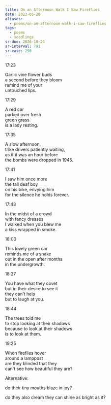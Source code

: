 ```yaml
---
title: On an Afternoon Walk I Saw Fireflies
date: 2023-05-20
aliases:
  - poems/on-an-afternoon-walk-i-saw-fireflies
tags:
  - poems
  - seedlings
sr-due: 2026-10-24
sr-interval: 791
sr-ease: 250
---
```

17:23  

Garlic vine flower buds  
a second before they bloom  
remind me of your  
untouched lips.  

17:29  

A red car  
parked over fresh  
green grass  
is a lady resting.  

17:35  

A slow afternoon,  
trike drivers patiently waiting,  
as if it was an hour before  
the bombs were dropped in 1945.  

17:41  

I saw him once more  
the tall deaf boy  
on his bike, envying him  
for the silence he holds forever.  

17:43  

In the midst of a crowd  
with fancy dresses  
I walked when you blew me  
a kiss wrapped in smoke.  

18:00  

This lovely green car  
reminds me of a snake  
out in the open after months  
in the undergrowth.  

18:27  

You have what they covet  
but in their desire to see it  
they can't help  
but to laugh at you.  

18:44  

The trees told me  
to stop looking at their shadows  
because to look at their shadows  
is to look at them.  

19:25  

When fireflies hover  
around a lamppost  
are they blinded that they  
can't see how beautiful they are?  

Alternative:  

do their tiny mouths blaze in joy?  

do they also dream they can shine as bright as it?  